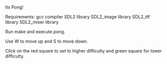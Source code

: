 Its Pong!

Requirements:
  gcc compiler
  SDL2 library
  SDL2_image library
  SDL2_ttf library
  SDL2_mixer library

Run make and execute pong.

Use W to move up and S to move down.

Click on the red square to set to higher difficulty and green square for lower difficulty.
